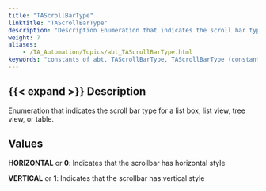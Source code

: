 ```yaml
--- 
title: "TAScrollBarType"
linktitle: "TAScrollBarType"
description: "Description Enumeration that indicates the scroll bar type for a list box, list view, tree view, or table. Values HORIZONTAL or 0 : Indicates that the scrollbar has horizontal style VERTICAL or 1 : ..."
weight: 7
aliases: 
    - /TA_Automation/Topics/abt_TAScrollBarType.html
keywords: "constants of abt, TAScrollBarType, TAScrollBarType (constants), TAscrollbartype, scroll bar type, scroll bar orientation, vertical or horizontal scroll bar"
---
```


## {{< expand >}} Description

Enumeration that indicates the scroll bar type for a list box, list view, tree view, or table.

## Values

**HORIZONTAL** or **0**: Indicates that the scrollbar has horizontal style

**VERTICAL** or **1**: Indicates that the scrollbar has vertical style




